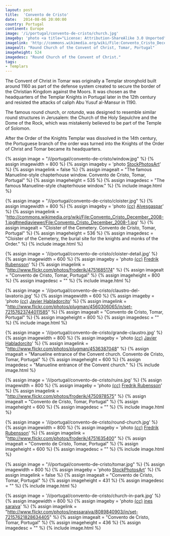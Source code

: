```yaml
---
layout: post
title:  'Convento de Cristo'
date:   2014-08-06 20:00:00
country: Portugal
continent: Europe
image: '/i/portugal/convento-de-cristo/church.jpg'
imageby: 'photo <a title="License: Attribution-ShareAlike 3.0 Unported" href="http://creativecommons.org/licenses/by-sa/3.0/deed.en">(<em>cc</em>)</a> <a href="http://commons.wikimedia.org/wiki/File:Convento_Cristo_December_2008-8.jpg#mediaviewer/File:Convento_Cristo_December_2008-8.jpg">Alvesgaspar</a>'
imagelink: 'http://commons.wikimedia.org/wiki/File:Convento_Cristo_December_2008-8.jpg#mediaviewer/File:Convento_Cristo_December_2008-8.jpg'
imagealt: "Round Church of the Convent of Christ, Tomar, Portugal"
imageheight: 524
imagedesc: "Round Church of the Convent of Christ."
tags:
- Templars
---
```

The Convent of Christ in Tomar was originally a Templar stronghold built around 1160 as part of the defense system created to secure the border of the Christian Kingdom against the Moors. It was chosen as the headquarters of the Templar Knights in Portugal later in the 12th century and resisted the attacks of caliph Abu Yusuf al-Mansur in 1190.

The famous round church, or <i>rotunda</i>, was designed to resemble similar round structures in Jerusalem: the Church of the Holy Sepulchre and the Dome of the Rock, which was mistakenly believed to be part of the Temple of Solomon.

After the Order of the Knights Templar was dissolved in the 14th century, the Portuguese branch of the order was turned into the Knights of the Order of Christ and Tomar became its headquarters.

<!-- img -->
{% assign image = "/i/portugal/convento-de-cristo/window.jpg" %}
{% assign imagewidth = 800 %}
{% assign imageby = 'photo <a href="http://www.bigstockphoto.com/image-63371710/stock-photo-tomar%2C-portugal-july-18%2C-2013%3A-famous-chapter-house-manueline-style-window%2C-in-the-templar-convent">StockPhotosArt</a>' %}
{% assign imagelink = false %}
{% assign imagealt = "The famous Manueline-style chapterhouse window. Convento de Cristo, Tomar, Portugal" %}
{% assign imageheight = 535 %}
{% assign imagedesc = "The famous Manueline-style chapterhouse window." %}
{% include image.html %}

{% assign image = "/i/portugal/convento-de-cristo/cloister.jpg" %}
{% assign imagewidth = 800 %}
{% assign imageby = 'photo <a title="License: Attribution-ShareAlike 3.0 Unported" href="http://creativecommons.org/licenses/by-sa/3.0/">(<em>cc</em>)</a> <a href="http://commons.wikimedia.org/wiki/File:Convento_Cristo_December_2008-1.jpg#mediaviewer/File:Convento_Cristo_December_2008-1.jpg">Alvesgaspar</a>' %}
{% assign imagelink = 'http://commons.wikimedia.org/wiki/File:Convento_Cristo_December_2008-1.jpg#mediaviewer/File:Convento_Cristo_December_2008-1.jpg' %}
{% assign imagealt = "Cloister of the Cemetery. Convento de Cristo, Tomar, Portugal" %}
{% assign imageheight = 536 %}
{% assign imagedesc = "Cloister of the Cemetery, the burial site for the knights and monks of the Order." %}
{% include image.html %}

{% assign image = '/i/portugal/convento-de-cristo/cloister-detail.jpg' %}
{% assign imagewidth = 600 %}
{% assign imageby = 'photo <a title="License: Attribution-ShareAlike 2.0 Generic" href="https://creativecommons.org/licenses/by-sa/2.0/">(<em>cc</em>)</a> <a href="http://www.flickr.com/photos/froderik/4751685174">Fredrik Rubensson</a>' %}
{% assign imagelink = "http://www.flickr.com/photos/froderik/4751685174" %}
{% assign imagealt = "Convento de Cristo, Tomar, Portugal" %}
{% assign imageheight = 800 %}
{% assign imagedesc = "" %}
{% include image.html %}

{% assign image = '/i/portugal/convento-de-cristo/claustro-del-lavatorio.jpg' %}
{% assign imagewidth = 600 %}
{% assign imageby = 'photo <a title="License: Attribution-NoDerivs 2.0 Generic" href="https://creativecommons.org/licenses/by-nd/2.0/">(<em>cc</em>)</a> <a href="http://www.flickr.com/photos/plugman/4560306065/in/set-72157623744011585">Javier Habladorcito</a>' %}
{% assign imagelink = "http://www.flickr.com/photos/plugman/4560306065/in/set-72157623744011585" %}
{% assign imagealt = "Convento de Cristo, Tomar, Portugal" %}
{% assign imageheight = 800 %}
{% assign imagedesc = "" %}
{% include image.html %}

{% assign image = '/i/portugal/convento-de-cristo/grande-claustro.jpg' %}
{% assign imagewidth = 800 %}
{% assign imageby = 'photo <a title="License: Attribution-NoDerivs 2.0 Generic" href="https://creativecommons.org/licenses/by-nd/2.0/">(<em>cc</em>)</a> <a href="http://www.flickr.com/photos/plugman/4536387048">Javier Habladorcito</a>' %}
{% assign imagelink = "http://www.flickr.com/photos/plugman/4536387048" %}
{% assign imagealt = "Manueline entrance of the Convent church. Convento de Cristo, Tomar, Portugal" %}
{% assign imageheight = 600 %}
{% assign imagedesc = "Manueline entrance of the Convent church." %}
{% include image.html %}

{% assign image = '/i/portugal/convento-de-cristo/ruins.jpg' %}
{% assign imagewidth = 800 %}
{% assign imageby = 'photo <a title="License: Attribution-ShareAlike 2.0 Generic" href="https://creativecommons.org/licenses/by-sa/2.0/">(<em>cc</em>)</a> <a href="http://www.flickr.com/photos/froderik/4750978575">Fredrik Rubensson</a>' %}
{% assign imagelink = "http://www.flickr.com/photos/froderik/4750978575" %}
{% assign imagealt = "Convento de Cristo, Tomar, Portugal" %}
{% assign imageheight = 600 %}
{% assign imagedesc = "" %}
{% include image.html %}

{% assign image = '/i/portugal/convento-de-cristo/round-church.jpg' %}
{% assign imagewidth = 800 %}
{% assign imageby = 'photo <a title="License: Attribution-ShareAlike 2.0 Generic" href="https://creativecommons.org/licenses/by-sa/2.0/">(<em>cc</em>)</a> <a href="http://www.flickr.com/photos/froderik/4751635400">Fredrik Rubensson</a>' %}
{% assign imagelink = "http://www.flickr.com/photos/froderik/4751635400" %}
{% assign imagealt = "Convento de Cristo, Tomar, Portugal" %}
{% assign imageheight = 600 %}
{% assign imagedesc = "" %}
{% include image.html %}

{% assign image = "/i/portugal/convento-de-cristo/tomar.jpg" %}
{% assign imagewidth = 800 %}
{% assign imageby = 'photo <a href="http://www.bigstockphoto.com/image-63371716/stock-photo-tomar%2C-portugal-july-18%2C-2013%3A-templar-convent-of-christ-in-tomar%2C-portugal-one-of-the-most-impor">StockPhotosArt</a>' %}
{% assign imagelink = false %}
{% assign imagealt = "Convento de Cristo, Tomar, Portugal" %}
{% assign imageheight = 431 %}
{% assign imagedesc = "" %}
{% include image.html %}

{% assign image = '/i/portugal/convento-de-cristo/church-in-park.jpg' %}
{% assign imagewidth = 800 %}
{% assign imageby = 'photo <a title="License: Attribution 2.0 Generic" href="https://creativecommons.org/licenses/by/2.0/">(<em>cc</em>)</a> <a href="http://www.flickr.com/photos/inessaraiva/8089840903/in/set-72157621828634405">ines saraiva</a>' %}
{% assign imagelink = "http://www.flickr.com/photos/inessaraiva/8089840903/in/set-72157621828634405" %}
{% assign imagealt = "Convento de Cristo, Tomar, Portugal" %}
{% assign imageheight = 436 %}
{% assign imagedesc = "" %}
{% include image.html %}